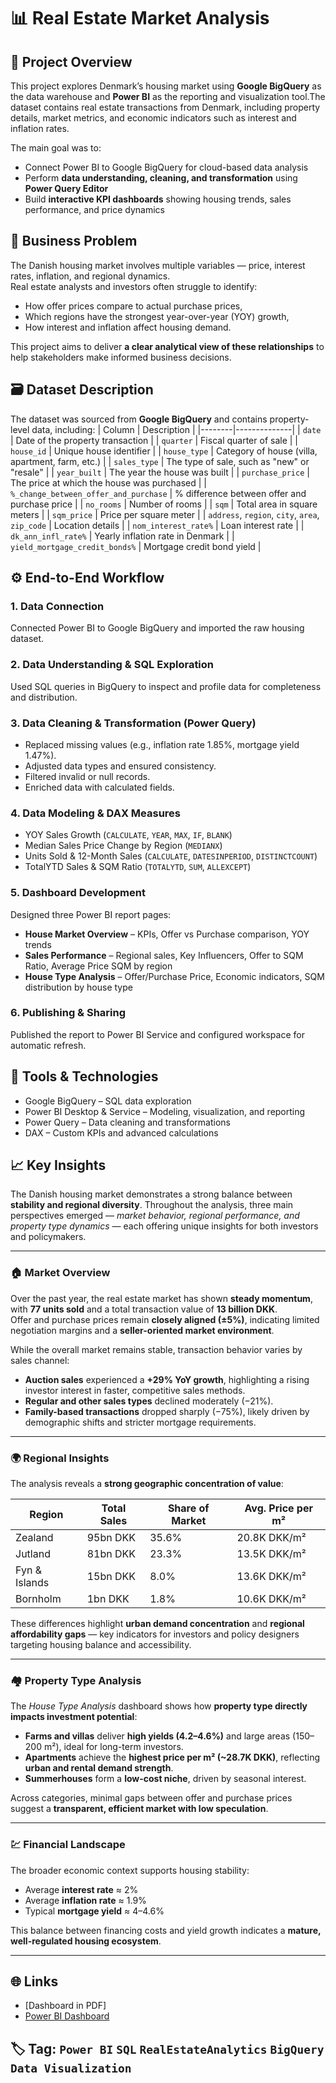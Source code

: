 # 📊 Real Estate Market Analysis

## 🧭 Project Overview
This project explores Denmark’s housing market using **Google BigQuery** as the data warehouse and **Power BI** as the reporting and visualization tool.The dataset contains real estate transactions from Denmark, including property details, market metrics, and economic indicators such as interest and inflation rates.

The main goal was to:
- Connect Power BI to Google BigQuery for cloud-based data analysis  
- Perform **data understanding, cleaning, and transformation** using **Power Query Editor**  
- Build **interactive KPI dashboards** showing housing trends, sales performance, and price dynamics  



## 🧠 Business Problem

The Danish housing market involves multiple variables — price, interest rates, inflation, and regional dynamics.  
Real estate analysts and investors often struggle to identify:
- How offer prices compare to actual purchase prices,
- Which regions have the strongest year-over-year (YOY) growth,
- How interest and inflation affect housing demand.

This project aims to deliver **a clear analytical view of these relationships** to help stakeholders make informed business decisions.


## 🗃️ Dataset Description
The dataset was sourced from **Google BigQuery** and contains property-level data, including:
| Column | Description |
|--------|--------------|
| `date` | Date of the property transaction |
| `quarter` | Fiscal quarter of sale |
| `house_id` | Unique house identifier |
| `house_type` | Category of house (villa, apartment, farm, etc.) |
| `sales_type` | The type of sale, such as "new" or "resale" |
| `year_built` | The year the house was built |
| `purchase_price` | The price at which the house was purchased |
| `%_change_between_offer_and_purchase` | % difference between offer and purchase price |
| `no_rooms` | Number of rooms |
| `sqm` | Total area in square meters |
| `sqm_price` | Price per square meter |
| `address`, `region`, `city`, `area`, `zip_code` | Location details |
| `nom_interest_rate%` | Loan interest rate |
| `dk_ann_infl_rate%` | Yearly inflation rate in Denmark |
| `yield_mortgage_credit_bonds%` | Mortgage credit bond yield |


## ⚙️ End-to-End Workflow

### 1. Data Connection 
   Connected Power BI to Google BigQuery and imported the raw housing dataset.

### 2. Data Understanding & SQL Exploration  
   Used SQL queries in BigQuery to inspect and profile data for completeness and distribution.

### 3. Data Cleaning & Transformation (Power Query)  
   - Replaced missing values (e.g., inflation rate 1.85%, mortgage yield 1.47%).  
   - Adjusted data types and ensured consistency.  
   - Filtered invalid or null records.  
   - Enriched data with calculated fields.

### 4. Data Modeling & DAX Measures
   - YOY Sales Growth (`CALCULATE`, `YEAR`, `MAX`, `IF`, `BLANK`)
   - Median Sales Price Change by Region (`MEDIANX`)
   - Units Sold & 12-Month Sales (`CALCULATE`, `DATESINPERIOD`, `DISTINCTCOUNT`)
   - TotalYTD Sales & SQM Ratio (`TOTALYTD`, `SUM`, `ALLEXCEPT`)

### 5. Dashboard Development
   Designed three Power BI report pages:
   - **House Market Overview** – KPIs, Offer vs Purchase comparison, YOY trends  
   - **Sales Performance** – Regional sales, Key Influencers, Offer to SQM Ratio, Average Price SQM by region  
   - **House Type Analysis** – Offer/Purchase Price, Economic indicators, SQM distribution by house type  

### 6. Publishing & Sharing
   Published the report to Power BI Service and configured workspace for automatic refresh.



## 🧰 Tools & Technologies
- Google BigQuery – SQL data exploration
- Power BI Desktop & Service – Modeling, visualization, and reporting
- Power Query – Data cleaning and transformations 
- DAX – Custom KPIs and advanced calculations


## 📈 Key Insights   

The Danish housing market demonstrates a strong balance between **stability and regional diversity**. Throughout the analysis, three main perspectives emerged — *market behavior, regional performance, and property type dynamics* — each offering unique insights for both investors and policymakers.

---

### 🏠 Market Overview
Over the past year, the real estate market has shown **steady momentum**, with **77 units sold** and a total transaction value of **13 billion DKK**.  
Offer and purchase prices remain **closely aligned (±5%)**, indicating limited negotiation margins and a **seller-oriented market environment**.

While the overall market remains stable, transaction behavior varies by sales channel:

- **Auction sales** experienced a **+29% YoY growth**, highlighting a rising investor interest in faster, competitive sales methods.  
- **Regular and other sales types** declined moderately (−21%).  
- **Family-based transactions** dropped sharply (−75%), likely driven by demographic shifts and stricter mortgage requirements.

---

### 🌍 Regional Insights
The analysis reveals a **strong geographic concentration of value**:

| Region         | Total Sales | Share of Market | Avg. Price per m² |
|----------------|--------------|------------------|-------------------|
| Zealand        | 95bn DKK     | 35.6%            | 20.8K DKK/m²      |
| Jutland        | 81bn DKK     | 23.3%            | 13.5K DKK/m²      |
| Fyn & Islands  | 15bn DKK     | 8.0%             | 13.6K DKK/m²      |
| Bornholm       | 1bn DKK      | 1.8%             | 10.6K DKK/m²      |

These differences highlight **urban demand concentration** and **regional affordability gaps** — key indicators for investors and policy designers targeting housing balance and accessibility.

---

### 🏘️ Property Type Analysis
The *House Type Analysis* dashboard shows how **property type directly impacts investment potential**:

- **Farms and villas** deliver **high yields (4.2–4.6%)** and large areas (150–200 m²), ideal for long-term investors.  
- **Apartments** achieve the **highest price per m² (~28.7K DKK)**, reflecting **urban and rental demand strength**.  
- **Summerhouses** form a **low-cost niche**, driven by seasonal interest.

Across categories, minimal gaps between offer and purchase prices suggest a **transparent, efficient market with low speculation**.

---

### 💹 Financial Landscape
The broader economic context supports housing stability:

- Average **interest rate** ≈ 2%  
- Average **inflation rate** ≈ 1.9%  
- Typical **mortgage yield** ≈ 4–4.6%

This balance between financing costs and yield growth indicates a **mature, well-regulated housing ecosystem**.

---


## 🌐 Links
- [Dashboard in PDF]
- [Power BI Dashboard](https://app.powerbi.com/groups/me/reports/83f3aa54-997e-432d-95af-be68e6f52f22/7a07bb9a6364c4ae0800?experience=power-bi&clientSideAuth=0)

## 🏷️ Tag: `Power BI` `SQL` `RealEstateAnalytics` `BigQuery` `Data Visualization`
